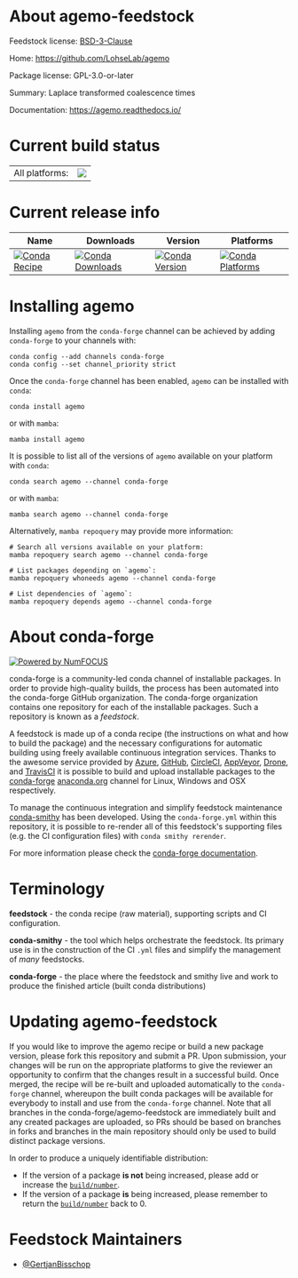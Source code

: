 About agemo-feedstock
=====================

Feedstock license: [BSD-3-Clause](https://github.com/conda-forge/agemo-feedstock/blob/main/LICENSE.txt)

Home: https://github.com/LohseLab/agemo

Package license: GPL-3.0-or-later

Summary: Laplace transformed coalescence times

Documentation: https://agemo.readthedocs.io/

Current build status
====================


<table><tr><td>All platforms:</td>
    <td>
      <a href="https://dev.azure.com/conda-forge/feedstock-builds/_build/latest?definitionId=19466&branchName=main">
        <img src="https://dev.azure.com/conda-forge/feedstock-builds/_apis/build/status/agemo-feedstock?branchName=main">
      </a>
    </td>
  </tr>
</table>

Current release info
====================

| Name | Downloads | Version | Platforms |
| --- | --- | --- | --- |
| [![Conda Recipe](https://img.shields.io/badge/recipe-agemo-green.svg)](https://anaconda.org/conda-forge/agemo) | [![Conda Downloads](https://img.shields.io/conda/dn/conda-forge/agemo.svg)](https://anaconda.org/conda-forge/agemo) | [![Conda Version](https://img.shields.io/conda/vn/conda-forge/agemo.svg)](https://anaconda.org/conda-forge/agemo) | [![Conda Platforms](https://img.shields.io/conda/pn/conda-forge/agemo.svg)](https://anaconda.org/conda-forge/agemo) |

Installing agemo
================

Installing `agemo` from the `conda-forge` channel can be achieved by adding `conda-forge` to your channels with:

```
conda config --add channels conda-forge
conda config --set channel_priority strict
```

Once the `conda-forge` channel has been enabled, `agemo` can be installed with `conda`:

```
conda install agemo
```

or with `mamba`:

```
mamba install agemo
```

It is possible to list all of the versions of `agemo` available on your platform with `conda`:

```
conda search agemo --channel conda-forge
```

or with `mamba`:

```
mamba search agemo --channel conda-forge
```

Alternatively, `mamba repoquery` may provide more information:

```
# Search all versions available on your platform:
mamba repoquery search agemo --channel conda-forge

# List packages depending on `agemo`:
mamba repoquery whoneeds agemo --channel conda-forge

# List dependencies of `agemo`:
mamba repoquery depends agemo --channel conda-forge
```


About conda-forge
=================

[![Powered by
NumFOCUS](https://img.shields.io/badge/powered%20by-NumFOCUS-orange.svg?style=flat&colorA=E1523D&colorB=007D8A)](https://numfocus.org)

conda-forge is a community-led conda channel of installable packages.
In order to provide high-quality builds, the process has been automated into the
conda-forge GitHub organization. The conda-forge organization contains one repository
for each of the installable packages. Such a repository is known as a *feedstock*.

A feedstock is made up of a conda recipe (the instructions on what and how to build
the package) and the necessary configurations for automatic building using freely
available continuous integration services. Thanks to the awesome service provided by
[Azure](https://azure.microsoft.com/en-us/services/devops/), [GitHub](https://github.com/),
[CircleCI](https://circleci.com/), [AppVeyor](https://www.appveyor.com/),
[Drone](https://cloud.drone.io/welcome), and [TravisCI](https://travis-ci.com/)
it is possible to build and upload installable packages to the
[conda-forge](https://anaconda.org/conda-forge) [anaconda.org](https://anaconda.org/)
channel for Linux, Windows and OSX respectively.

To manage the continuous integration and simplify feedstock maintenance
[conda-smithy](https://github.com/conda-forge/conda-smithy) has been developed.
Using the ``conda-forge.yml`` within this repository, it is possible to re-render all of
this feedstock's supporting files (e.g. the CI configuration files) with ``conda smithy rerender``.

For more information please check the [conda-forge documentation](https://conda-forge.org/docs/).

Terminology
===========

**feedstock** - the conda recipe (raw material), supporting scripts and CI configuration.

**conda-smithy** - the tool which helps orchestrate the feedstock.
                   Its primary use is in the construction of the CI ``.yml`` files
                   and simplify the management of *many* feedstocks.

**conda-forge** - the place where the feedstock and smithy live and work to
                  produce the finished article (built conda distributions)


Updating agemo-feedstock
========================

If you would like to improve the agemo recipe or build a new
package version, please fork this repository and submit a PR. Upon submission,
your changes will be run on the appropriate platforms to give the reviewer an
opportunity to confirm that the changes result in a successful build. Once
merged, the recipe will be re-built and uploaded automatically to the
`conda-forge` channel, whereupon the built conda packages will be available for
everybody to install and use from the `conda-forge` channel.
Note that all branches in the conda-forge/agemo-feedstock are
immediately built and any created packages are uploaded, so PRs should be based
on branches in forks and branches in the main repository should only be used to
build distinct package versions.

In order to produce a uniquely identifiable distribution:
 * If the version of a package **is not** being increased, please add or increase
   the [``build/number``](https://docs.conda.io/projects/conda-build/en/latest/resources/define-metadata.html#build-number-and-string).
 * If the version of a package **is** being increased, please remember to return
   the [``build/number``](https://docs.conda.io/projects/conda-build/en/latest/resources/define-metadata.html#build-number-and-string)
   back to 0.

Feedstock Maintainers
=====================

* [@GertjanBisschop](https://github.com/GertjanBisschop/)


